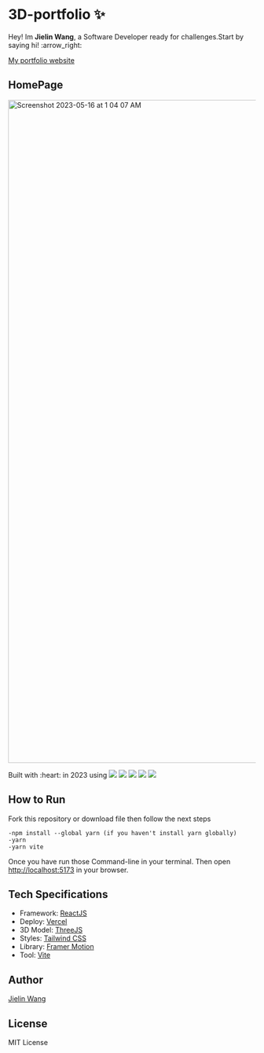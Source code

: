 # 3D-portfolio :sparkles:

<p>Hey! Im <b>Jielin Wang</b>, a Software Developer ready for challenges.Start by saying hi! :arrow_right:

  <a href="https://www.jielinwang.us/"> My portfolio website</a>

</p>

## HomePage
<img width="1349" alt="Screenshot 2023-05-16 at 1 04 07 AM" src="https://github.com/JielinWang/3d-portfolio/assets/94776104/5badd30e-9873-426a-a89d-6f771758baae">

<br/>

<p>
  <span>Built with :heart: in 2023 using</span>
  <img src="https://img.shields.io/badge/-ReactJS-41B883">
  <img src="https://img.shields.io/badge/-Framer Motion-9cf">
  <img src="https://img.shields.io/badge/-JavaScript-EFD81F">
  <img src="https://img.shields.io/badge/-Tailwind CSS-FF69B4">
  <img src="https://img.shields.io/badge/-Vite-LR69B4">
</p>


## How to Run

Fork this repository or download file then follow the next steps

```
-npm install --global yarn (if you haven't install yarn globally)
-yarn 
-yarn vite
```

Once you have run those Command-line in your terminal. Then open [http://localhost:5173](http://localhost:5173) in your browser.

## Tech Specifications

- Framework: [ReactJS](https://reactjs.org)
- Deploy: [Vercel](https://vercel.com)
- 3D Model: [ThreeJS](https://threejs.org/)
- Styles: [Tailwind CSS]([https://sass-lang.com](https://tailwindcss.com/))
- Library: [Framer Motion](https://www.framer.com/motion/)
- Tool: [Vite](https://vitejs.dev)

## Author
[Jielin Wang](https://www.linkedin.com/in/jielinwang-/)

## License

MIT License
